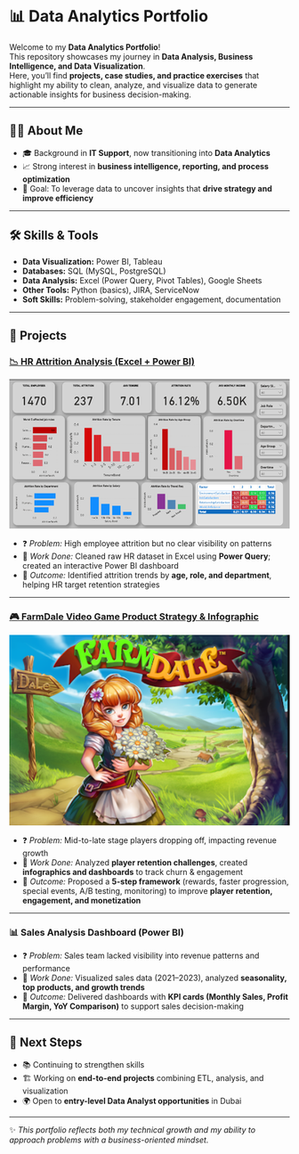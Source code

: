 # 📊 Data Analytics Portfolio

Welcome to my **Data Analytics Portfolio**!  
This repository showcases my journey in **Data Analysis, Business Intelligence, and Data Visualization**.  
Here, you’ll find **projects, case studies, and practice exercises** that highlight my ability to clean, analyze, and visualize data to generate actionable insights for business decision-making.  

---

## 👩‍💻 About Me
- 🎓 Background in **IT Support**, now transitioning into **Data Analytics**  
- 📈 Strong interest in **business intelligence, reporting, and process optimization**  
- 🚀 Goal: To leverage data to uncover insights that **drive strategy and improve efficiency**  

---

## 🛠️ Skills & Tools
- **Data Visualization:** Power BI, Tableau  
- **Databases:** SQL (MySQL, PostgreSQL)  
- **Data Analysis:** Excel (Power Query, Pivot Tables), Google Sheets  
- **Other Tools:** Python (basics), JIRA, ServiceNow  
- **Soft Skills:** Problem-solving, stakeholder engagement, documentation  

---

## 📂 Projects

### [📉 HR Attrition Analysis (Excel + Power BI)](https://meghana-ps07.github.io/HR_Atrrition_Analysis_Project_Meghana_PS/)
![HR Attrition Dashboard](assets/img/HRAnalytics.png)
- ❓ *Problem:* High employee attrition but no clear visibility on patterns  
- 🔧 *Work Done:* Cleaned raw HR dataset in Excel using **Power Query**; created an interactive Power BI dashboard  
- 🎯 *Outcome:* Identified attrition trends by **age, role, and department**, helping HR target retention strategies  

---

### [🎮 FarmDale Video Game Product Strategy & Infographic](https://meghana-ps07.github.io/FarmDale-Portfolio/)
![FarmDale](assets/img/Screenshot2025-09-26203149.png)
- ❓ *Problem:* Mid-to-late stage players dropping off, impacting revenue growth  
- 🔧 *Work Done:* Analyzed **player retention challenges**, created **infographics and dashboards** to track churn & engagement  
- 🎯 *Outcome:* Proposed a **5-step framework** (rewards, faster progression, special events, A/B testing, monitoring) to improve **player retention, engagement, and monetization**  

---

### 📊 Sales Analysis Dashboard (Power BI)
- ❓ *Problem:* Sales team lacked visibility into revenue patterns and performance  
- 🔧 *Work Done:* Visualized sales data (2021–2023), analyzed **seasonality, top products, and growth trends**  
- 🎯 *Outcome:* Delivered dashboards with **KPI cards (Monthly Sales, Profit Margin, YoY Comparison)** to support sales decision-making  

---

## 🎯 Next Steps
- 📚 Continuing to strengthen skills  
- 🏗️ Working on **end-to-end projects** combining ETL, analysis, and visualization  
- 🌍 Open to **entry-level Data Analyst opportunities** in Dubai  

---

✨ *This portfolio reflects both my technical growth and my ability to approach problems with a business-oriented mindset.*  

